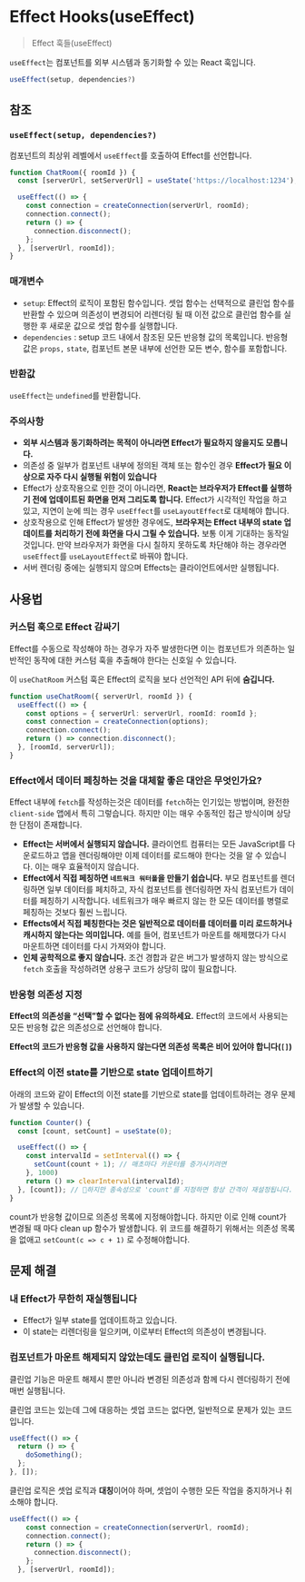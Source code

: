# Effect Hooks(useEffect)

> Effect 훅들(useEffect)

`useEffect`는 컴포넌트를 외부 시스템과 동기화할 수 있는 React 훅입니다.

```typescript
useEffect(setup, dependencies?)
```

## 참조

### `useEffect(setup, dependencies?)`

컴포넌트의 최상위 레벨에서 `useEffect`를 호출하여 Effect를 선언합니다.

```typescript
function ChatRoom({ roomId }) {
  const [serverUrl, setServerUrl] = useState('https://localhost:1234');

  useEffect(() => {
    const connection = createConnection(serverUrl, roomId);
    connection.connect();
    return () => {
      connection.disconnect();
    };
  }, [serverUrl, roomId]);
}
```

### 매개변수

- `setup`: Effect의 로직이 포함된 함수입니다. 셋업 함수는 선택적으로 클린업 함수를 반환할 수 있으며 의존성이 변경되어 리렌더링 될 때 이전 값으로 클린업 함수를 실행한 후 새로운 값으로 셋업 함수를 실행합니다.
- `dependencies` : setup 코드 내에서 참조된 모든 반응형 값의 목록입니다. 반응형 값은 `props,` `state`, 컴포넌트 본문 내부에 선언한 모든 변수, 함수를 포함합니다.

### 반환값

`useEffect`는 `undefined`를 반환합니다.

### 주의사항

- **외부 시스템과 동기화하려는 목적이 아니라면 Effect가 필요하지 않을지도 모릅니다.**
- 의존성 중 일부가 컴포넌트 내부에 정의된 객체 또는 함수인 경우 **Effect가 필요 이상으로 자주 다시 실행될 위험이 있습니다**
- Effect가 상호작용으로 인한 것이 아니라면, **React는 브라우저가 Effect를 실행하기 전에 업데이트된 화면을 먼저 그리도록 합니다.** Effect가 시각적인 작업을 하고 있고, 지연이 눈에 띄는 경우 `useEffect`를 `useLayoutEffect`로 대체해야 합니다.
- 상호작용으로 인해 Effect가 발생한 경우에도, **브라우저는 Effect 내부의 state 업데이트를 처리하기 전에 화면을 다시 그릴 수 있습니다.** 보통 이게 기대하는 동작일 것입니다. 만약 브라우저가 화면을 다시 칠하지 못하도록 차단해야 하는 경우라면 `useEffect`를 `useLayoutEffect`로 바꿔야 합니다.
- 서버 렌더링 중에는 실행되지 않으며 Effects는 클라이언트에서만 실행됩니다.

## 사용법

### **커스텀 훅으로 Effect 감싸기**

Effect를 수동으로 작성해야 하는 경우가 자주 발생한다면 이는 컴포넌트가 의존하는 일반적인 동작에 대한 커스텀 훅을 추출해야 한다는 신호일 수 있습니다.

이 `useChatRoom` 커스텀 훅은 Effect의 로직을 보다 선언적인 API 뒤에 **숨깁니다.**

```typescript
function useChatRoom({ serverUrl, roomId }) {
  useEffect(() => {
    const options = { serverUrl: serverUrl, roomId: roomId };
    const connection = createConnection(options);
    connection.connect();
    return () => connection.disconnect();
  }, [roomId, serverUrl]);
}
```

### **Effect에서 데이터 페칭하는 것을 대체할 좋은 대안은 무엇인가요?**

Effect 내부에 `fetch`를 작성하는것은 데이터를 `fetch`하는 인기있는 방법이며, 완전한 `client-side` 앱에서 특히 그렇습니다. 하지만 이는 매우 수동적인 접근 방식이며 상당한 단점이 존재합니다.

- **Effect는 서버에서 실행되지 않습니다.** 클라이언트 컴퓨터는 모든 JavaScript를 다운로드하고 앱을 렌더링해야만 이제 데이터를 로드해야 한다는 것을 알 수 있습니다. 이는 매우 효율적이지 않습니다.
- **Effect에서 직접 페칭하면 `네트워크 워터폴`을 만들기 쉽습니다.** 부모 컴포넌트를 렌더링하면 일부 데이터를 페치하고, 자식 컴포넌트를 렌더링하면 자식 컴포넌트가 데이터를 페칭하기 시작합니다. 네트워크가 매우 빠르지 않는 한 모든 데이터를 병렬로 페칭하는 것보다 훨씬 느립니다.
- **Effects에서 직접 페칭한다는 것은 일반적으로 데이터를 데이터를 미리 로드하거나 캐시하지 않는다는 의미입니다.** 예를 들어, 컴포넌트가 마운트를 해제했다가 다시 마운트하면 데이터를 다시 가져와야 합니다.
- **인체 공학적으로 좋지 않습니다.** 조건 경합과 같은 버그가 발생하지 않는 방식으로 `fetch` 호출을 작성하려면 상용구 코드가 상당히 많이 필요합니다.

### **반응형 의존성 지정**

**Effect의 의존성을 “선택”할 수 없다는 점에 유의하세요.** Effect의 코드에서 사용되는 모든 반응형 값은 의존성으로 선언해야 합니다.

**Effect의 코드가 반응형 값을 사용하지 않는다면 의존성 목록은 비어 있어야 합니다(`[]`)**

### **Effect의 이전 state를 기반으로 state 업데이트하기**

아래의 코드와 같이 Effect의 이전 state를 기반으로 state를 업데이트하려는 경우 문제가 발생할 수 있습니다.

```typescript
function Counter() {
  const [count, setCount] = useState(0);

  useEffect(() => {
    const intervalId = setInterval(() => {
      setCount(count + 1); // 매초마다 카운터를 증가시키려면
    }, 1000)
    return () => clearInterval(intervalId);
  }, [count]); // 🚩하지만 종속성으로 'count'를 지정하면 항상 간격이 재설정됩니다.
}
```

count가 반응형 값이므로 의존성 목록에 지정해야합니다. 하지만 이로 인해 count가 변경될 때 마다 clean up 함수가 발생합니다. 위 코드를 해결하기 위해서는 의존성 목록을 없애고 `setCount(c => c + 1)` 로 수정해야합니다.

## 문제 해결

### **내 Effect가 무한히 재실행됩니다**

- Effect가 일부 state를 업데이트하고 있습니다.
- 이 state는 리렌더링을 일으키며, 이로부터 Effect의 의존성이 변경됩니다.

### **컴포넌트가 마운트 해제되지 않았는데도 클린업 로직이 실행됩니다.**

클린업 기능은 마운트 해제시 뿐만 아니라 변경된 의존성과 함께 다시 렌더링하기 전에 매번 실행됩니다.

클린업 코드는 있는데 그에 대응하는 셋업 코드는 없다면, 일반적으로 문제가 있는 코드입니다.

```typescript
useEffect(() => {
  return () => {
    doSomething();
  };
}, []);
```

클린업 로직은 셋업 로직과 **대칭**이어야 하며, 셋업이 수행한 모든 작업을 중지하거나 취소해야 합니다.

```typescript
useEffect(() => {
    const connection = createConnection(serverUrl, roomId);
    connection.connect();
    return () => {
      connection.disconnect();
    };
  }, [serverUrl, roomId]);
```